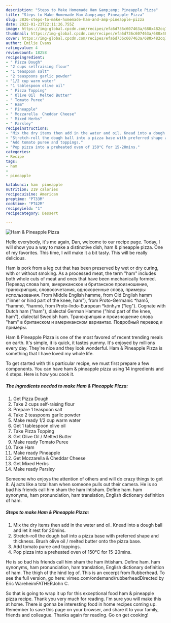 ```yaml
---
description: "Steps to Make Homemade Ham &amp;amp; Pineapple Pizza"
title: "Steps to Make Homemade Ham &amp;amp; Pineapple Pizza"
slug: 3836-steps-to-make-homemade-ham-and-amp-pineapple-pizza
date: 2022-01-23T22:11:26.755Z
image: https://img-global.cpcdn.com/recipes/efa6d736c607463a/680x482cq70/ham-pineapple-pizza-recipe-main-photo.jpg
thumbnail: https://img-global.cpcdn.com/recipes/efa6d736c607463a/680x482cq70/ham-pineapple-pizza-recipe-main-photo.jpg
cover: https://img-global.cpcdn.com/recipes/efa6d736c607463a/680x482cq70/ham-pineapple-pizza-recipe-main-photo.jpg
author: Emilie Evans
ratingvalue: 4
reviewcount: 18258
recipeingredient:
- " Pizza Dough"
- "2 cups selfraising flour"
- "1 teaspoon salt"
- "2 teaspoons garlic powder"
- "1/2 cup warm water"
- "1 tablespoon olive oil"
- " Pizza Topping"
- " Olive Oil  Melted Butter"
- " Tomato Puree"
- " Ham"
- " Pineapple"
- " Mozzarella  Cheddar Cheese"
- " Mixed Herbs"
- " Parsley"
recipeinstructions:
- "Mix the dry items then add in the water and oil. Knead into a dough ball and let it rest for 20mins."
- "Stretch-roll the dough ball into a pizza base with preferred shape and thickness. Brush olive oil / melted butter onto the pizza base."
- "Add tomato puree and toppings."
- "Pop pizza into a preheated oven of 150°C for 15-20mins."
categories:
- Recipe
tags:
- ham
- 
- pineapple

katakunci: ham  pineapple 
nutrition: 219 calories
recipecuisine: American
preptime: "PT33M"
cooktime: "PT42M"
recipeyield: "1"
recipecategory: Dessert

---
```



![Ham &amp; Pineapple Pizza](https://img-global.cpcdn.com/recipes/efa6d736c607463a/680x482cq70/ham-pineapple-pizza-recipe-main-photo.jpg)

Hello everybody, it's me again, Dan, welcome to our recipe page. Today, I will show you a way to make a distinctive dish, ham &amp; pineapple pizza. One of my favorites. This time, I will make it a bit tasty. This will be really delicious.

Ham is pork from a leg cut that has been preserved by wet or dry curing, with or without smoking. As a processed meat, the term &#34;ham&#34; includes both whole cuts of meat and ones that have been mechanically formed. Перевод слова ham, американское и британское произношение, транскрипция, словосочетания, однокоренные слова, примеры использования. From Middle English hamme, from Old English hamm (&#34;inner or hind part of the knee, ham&#34;), from Proto-Germanic *hamō, *hammō, *hanmō, from Proto-Indo-European *kónh₂m (&#34;leg&#34;). Cognate with Dutch ham (&#34;ham&#34;), dialectal German Hamme (&#34;hind part of the knee, ham&#34;), dialectal Swedish ham. Транскрипция и произношение слова &#34;ham&#34; в британском и американском вариантах. Подробный перевод и примеры.

Ham &amp; Pineapple Pizza is one of the most favored of recent trending meals on earth. It's simple, it is quick, it tastes yummy. It's enjoyed by millions every day. They're nice and they look wonderful. Ham &amp; Pineapple Pizza is something that I have loved my whole life.


To get started with this particular recipe, we must first prepare a few components. You can have ham &amp; pineapple pizza using 14 ingredients and 4 steps. Here is how you cook it.

<!--inarticleads1-->

##### The ingredients needed to make Ham &amp; Pineapple Pizza:

1. Get  Pizza Dough
1. Take 2 cups self-raising flour
1. Prepare 1 teaspoon salt
1. Take 2 teaspoons garlic powder
1. Make ready 1/2 cup warm water
1. Get 1 tablespoon olive oil
1. Take  Pizza Topping
1. Get  Olive Oil / Melted Butter
1. Make ready  Tomato Puree
1. Take  Ham
1. Make ready  Pineapple
1. Get  Mozzarella &amp; Cheddar Cheese
1. Get  Mixed Herbs
1. Make ready  Parsley


Someone who enjoys the attention of others and will do crazy things to get it. Aj acts like a total ham when someone pulls out their camera. He is so bad his friends call him sham the ham ihtisham. Define ham. ham synonyms, ham pronunciation, ham translation, English dictionary definition of ham. 

<!--inarticleads2-->

##### Steps to make Ham &amp; Pineapple Pizza:

1. Mix the dry items then add in the water and oil. Knead into a dough ball and let it rest for 20mins.
1. Stretch-roll the dough ball into a pizza base with preferred shape and thickness. Brush olive oil / melted butter onto the pizza base.
1. Add tomato puree and toppings.
1. Pop pizza into a preheated oven of 150°C for 15-20mins.


He is so bad his friends call him sham the ham ihtisham. Define ham. ham synonyms, ham pronunciation, ham translation, English dictionary definition of ham. The thigh of the hind leg of. This is an excerpt from Rubberhead. To see the full version, go here: vimeo.com/ondemand/rubberheadDirected by Eric WareheimFATHERJohn C. 

So that is going to wrap it up for this exceptional food ham &amp; pineapple pizza recipe. Thank you very much for reading. I'm sure you will make this at home. There is gonna be interesting food in home recipes coming up. Remember to save this page on your browser, and share it to your family, friends and colleague. Thanks again for reading. Go on get cooking!

